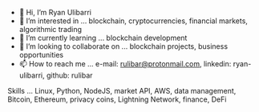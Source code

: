 - 👋 Hi, I’m Ryan Ulibarri
- 👀 I’m interested in ... blockchain, cryptocurrencies, financial markets, algorithmic trading
- 🌱 I’m currently learning ... blockchain development
- 💞️ I’m looking to collaborate on ... blockchain projects, business opportunities
- 📫 How to reach me ... e-mail: rulibar@protonmail.com, linkedin: ryan-ulibarri, github: rulibar

Skills ... Linux, Python, NodeJS, market API, AWS, data management, Bitcoin, Ethereum, privacy coins, Lightning Network, finance, DeFi

<!---
rulibar/rulibar is a ✨ special ✨ repository because its `README.md` (this file) appears on your GitHub profile.
You can click the Preview link to take a look at your changes.
--->
